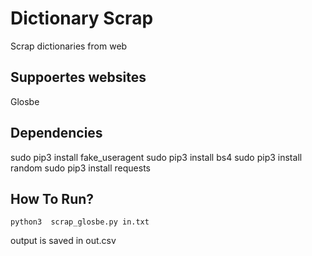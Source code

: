 # Dictionary Scrap
Scrap dictionaries from web

## Suppoertes websites
Glosbe


## Dependencies
sudo pip3 install fake_useragent
sudo pip3 install bs4
sudo pip3 install random
sudo pip3 install requests

## How To Run?

```
python3  scrap_glosbe.py in.txt 
```

output is saved in out.csv
